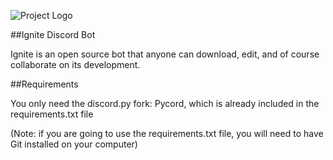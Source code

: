 ![Project Logo](https://i.ibb.co/gFW960G/Ignite.png)

##Ignite Discord Bot

Ignite is an open source bot that anyone can download, edit, and of course collaborate on its development.

##Requirements

You only need the discord.py fork: Pycord, which is already included in the requirements.txt file

(Note: if you are going to use the requirements.txt file, you will need to have Git installed on your computer)
